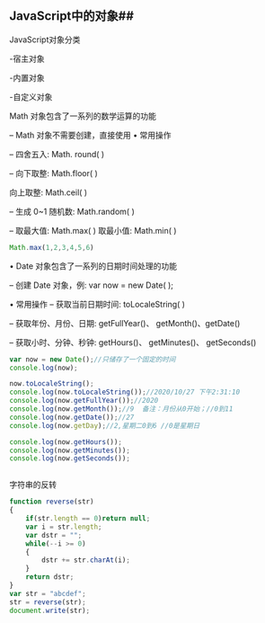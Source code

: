 ## JavaScript中的对象##

JavaScript对象分类

-宿主对象

-内置对象

-自定义对象

 Math 对象包含了一系列的数学运算的功能 

– Math 对象不需要创建，直接使用 • 常用操作 

– 四舍五入:  Math. round( ) 

–  向下取整:  Math.floor( )      

   向上取整:  Math.ceil( )

– 生成 0~1 随机数:  Math.random( )

 – 取最大值:  Math.max( )       取最小值:  Math.min( ) 

```js
Math.max(1,2,3,4,5,6)

```

• Date 对象包含了一系列的日期时间处理的功能

 – 创建 Date 对象，例:  var now = new Date( ); 

• 常用操作 – 获取当前日期时间:  toLocaleString( ) 

– 获取年份、月份、日期:  getFullYear()、 getMonth()、getDate() 

– 获取小时、分钟、秒钟:   getHours()、 getMinutes()、 getSeconds() 

```js
var now = new Date();//只储存了一个固定的时间
console.log(now);

now.toLocaleString();
console.log(now.toLocaleString());//2020/10/27 下午2:31:10
console.log(now.getFullYear());//2020
console.log(now.getMonth());//9  备注：月份从0开始；//0到11
console.log(now.getDate());//27
console.log(now.getDay);//2,星期二0到6 //0是星期日

console.log(now.getHours());
console.log(now.getMinutes());
console.log(now.getSeconds());



```

字符串的反转

```js
function reverse(str)
{
    if(str.length == 0)return null;
    var i = str.length;
    var dstr = "";
    while(--i >= 0)
    {
        dstr += str.charAt(i); 
    }
    return dstr;
}
var str = "abcdef";
str = reverse(str);
document.write(str);
```


